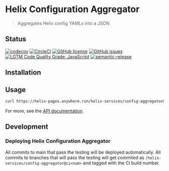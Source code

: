 # Helix Configuration Aggregator

> Aggregates Helix config YAMLs into a JSON

## Status
[![codecov](https://img.shields.io/codecov/c/github/adobe/helix-config-aggregator.svg)](https://codecov.io/gh/adobe/helix-config-aggregator)
[![CircleCI](https://img.shields.io/circleci/project/github/adobe/helix-config-aggregator.svg)](https://circleci.com/gh/adobe/helix-config-aggregator)
[![GitHub license](https://img.shields.io/github/license/adobe/helix-config-aggregator.svg)](https://github.com/adobe/helix-config-aggregator/blob/main/LICENSE.txt)
[![GitHub issues](https://img.shields.io/github/issues/adobe/helix-config-aggregator.svg)](https://github.com/adobe/helix-config-aggregator/issues)
[![LGTM Code Quality Grade: JavaScript](https://img.shields.io/lgtm/grade/javascript/g/adobe/helix-config-aggregator.svg?logo=lgtm&logoWidth=18)](https://lgtm.com/projects/g/adobe/helix-config-aggregator)
[![semantic-release](https://img.shields.io/badge/%20%20%F0%9F%93%A6%F0%9F%9A%80-semantic--release-e10079.svg)](https://github.com/semantic-release/semantic-release)

## Installation

## Usage

```bash
curl https://helix-pages.anywhere.run/helix-services/config-aggregator@v1
```

For more, see the [API documentation](docs/API.md).

## Development

### Deploying Helix Configuration Aggregator

All commits to main that pass the testing will be deployed automatically. All commits to branches that will pass the testing will get commited as `/helix-services/config-aggregator@ci<num>` and tagged with the CI build number.

